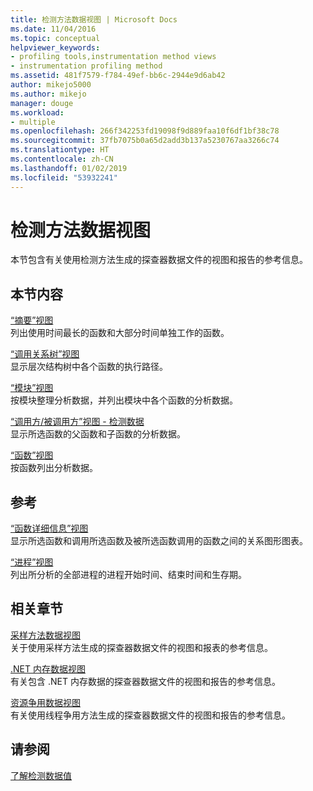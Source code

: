 ```yaml
---
title: 检测方法数据视图 | Microsoft Docs
ms.date: 11/04/2016
ms.topic: conceptual
helpviewer_keywords:
- profiling tools,instrumentation method views
- instrumentation profiling method
ms.assetid: 481f7579-f784-49ef-bb6c-2944e9d6ab42
author: mikejo5000
ms.author: mikejo
manager: douge
ms.workload:
- multiple
ms.openlocfilehash: 266f342253fd19098f9d889faa10f6df1bf38c78
ms.sourcegitcommit: 37fb7075b0a65d2add3b137a5230767aa3266c74
ms.translationtype: HT
ms.contentlocale: zh-CN
ms.lasthandoff: 01/02/2019
ms.locfileid: "53932241"
---
```

# <a name="instrumentation-method-data-views"></a>检测方法数据视图
本节包含有关使用检测方法生成的探查器数据文件的视图和报告的参考信息。  
  
## <a name="in-this-section"></a>本节内容  
 [“摘要”视图](../profiling/summary-view-instrumentation-data.md)  
 列出使用时间最长的函数和大部分时间单独工作的函数。  
  
 [“调用关系树”视图](../profiling/call-tree-view-instrumentation-data.md)  
 显示层次结构树中各个函数的执行路径。  
  
 [“模块”视图](../profiling/modules-view-instrumentation-data.md)  
 按模块整理分析数据，并列出模块中各个函数的分析数据。  
  
 [“调用方/被调用方”视图 - 检测数据](../profiling/caller-callee-view-instrumentation-data.md)  
 显示所选函数的父函数和子函数的分析数据。  
  
 [“函数”视图](../profiling/functions-view-instrumentation-data.md)  
 按函数列出分析数据。  
  
## <a name="reference"></a>参考  
 [“函数详细信息”视图](../profiling/function-details-view.md)  
 显示所选函数和调用所选函数及被所选函数调用的函数之间的关系图形图表。  
  
 [“进程”视图](../profiling/process-view.md)  
 列出所分析的全部进程的进程开始时间、结束时间和生存期。  
  
## <a name="related-sections"></a>相关章节  
 [采样方法数据视图](../profiling/profiler-sampling-method-data-views.md)  
 关于使用采样方法生成的探查器数据文件的视图和报表的参考信息。  
  
 [.NET 内存数据视图](../profiling/dotnet-memory-data-views.md)  
 有关包含 .NET 内存数据的探查器数据文件的视图和报告的参考信息。  
  
 [资源争用数据视图](../profiling/resource-contention-data-views.md)  
 有关使用线程争用方法生成的探查器数据文件的视图和报告的参考信息。  
  
## <a name="see-also"></a>请参阅  
 [了解检测数据值](../profiling/understanding-instrumentation-data-values.md)